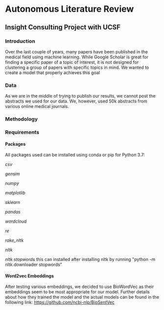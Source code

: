 # Autonomous Literature Review 
## Insight Consulting Project with UCSF  

### Introduction

Over the last couple of years, many papers have been published in the medical field using machine learning. While Google Scholar is great for finding a specific paper of a topic of interest, it is not designed for clustering a group of papers with specific topics in mind. We wanted to create a model that properly achieves this goal

### Data 

As we are in the middle of trying to publish our results, we cannot post the abstracts we used for our data. We, however, used 50k abstracts from various online medical journals.

### Methodology 

### Requirements

#### Packages

All packages used can be installed using conda or pip for Python 3.7:

*csv*

*gensim*

*numpy*

*matplotlib*

*sklearn*

*pandas*

*wordcloud*

*re*

*rake_nltk*

*nltk*

*nltk stopwords* this can installed after installing nltk by running "python -m nltk.downloader stopwords"

#### Word2vec Embeddings

After testing various embeddings, we decided to use BioWordVec as their embeddings seem to be most appropriate for our model. Further details about how they trained the model and the actual models can be found in the following link: https://github.com/ncbi-nlp/BioSentVec